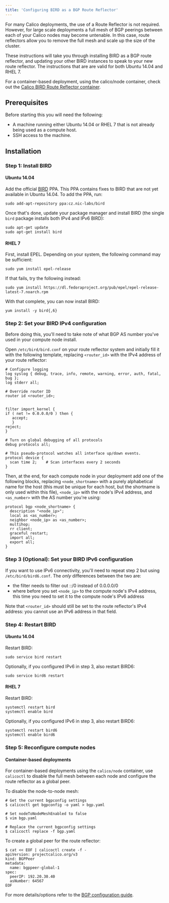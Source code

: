 ```yaml
---
title: 'Configuring BIRD as a BGP Route Reflector'
---
```


For many Calico deployments, the use of a Route Reflector is not required. 
However, for large scale deployments a full mesh of BGP peerings between each
of your Calico nodes may become untenable.  In this case, route reflectors
allow you to remove the full mesh and scale up the size of the cluster.

These instructions will take you through installing BIRD as a BGP route
reflector, and updating your other BIRD instances to speak to your new
route reflector.  The instructions that are are valid for both Ubuntu 14.04 and 
RHEL 7.  

For a container-based deployment, using the calico/node container, check 
out the [Calico BIRD Route Reflector container](calico-routereflector).

## Prerequisites

Before starting this you will need the following:

-   A machine running either Ubuntu 14.04 or RHEL 7 that is not already
    being used as a compute host.
-   SSH access to the machine.

## Installation

### Step 1: Install BIRD

#### Ubuntu 14.04

Add the official [BIRD](http://bird.network.cz/) PPA. This PPA contains
fixes to BIRD that are not yet available in Ubuntu 14.04. To add the
PPA, run:

    sudo add-apt-repository ppa:cz.nic-labs/bird

Once that's done, update your package manager and install BIRD (the
single `bird` package installs both IPv4 and IPv6 BIRD):

    sudo apt-get update
    sudo apt-get install bird

#### RHEL 7

First, install EPEL. Depending on your system, the following command may
be sufficient:

    sudo yum install epel-release

If that fails, try the following instead:

    sudo yum install https://dl.fedoraproject.org/pub/epel/epel-release-latest-7.noarch.rpm

With that complete, you can now install BIRD:

    yum install -y bird{,6}

### Step 2: Set your BIRD IPv4 configuration

Before doing this, you'll need to take note of what BGP AS number you've
used in your compute node install.

Open `/etc/bird/bird.conf` on your route reflector system and initially
fill it with the following template, replacing `<router_id>` with the
IPv4 address of your route reflector:

    # Configure logging
    log syslog { debug, trace, info, remote, warning, error, auth, fatal, bug };
    log stderr all;

    # Override router ID
    router id <router_id>;


    filter import_kernel {
    if ( net != 0.0.0.0/0 ) then {
       accept;
       }
    reject;
    }

    # Turn on global debugging of all protocols
    debug protocols all;

    # This pseudo-protocol watches all interface up/down events.
    protocol device {
      scan time 2;    # Scan interfaces every 2 seconds
    }

Then, at the end, for each compute node in your deployment add one of
the following blocks, replacing `<node_shortname>` with a purely
alphabetical name for the host (this must be unique for each host, but
the shortname is only used within this file), `<node_ip>` with the
node's IPv4 address, and `<as_number>` with the AS number you're using:

    protocol bgp <node_shortname> {
      description "<node_ip>";
      local as <as_number>;
      neighbor <node_ip> as <as_number>;
      multihop;
      rr client;
      graceful restart;
      import all;
      export all;
    }

### Step 3 (Optional): Set your BIRD IPv6 configuration

If you want to use IPv6 connectivity, you'll need to repeat step 2 but
using `/etc/bird/bird6.conf`. The *only* differences between the two
are:

-   the filter needs to filter out ::/0 instead of 0.0.0.0/0
-   where before you set `<node_ip>` to the compute node's IPv4 address,
    this time you need to set it to the compute node's IPv6 address

Note that `<router_id>` should still be set to the route reflector's
IPv4 address: you cannot use an IPv6 address in that field.

### Step 4: Restart BIRD

#### Ubuntu 14.04

Restart BIRD:

    sudo service bird restart

Optionally, if you configured IPv6 in step 3, also restart BIRD6:

    sudo service bird6 restart

#### RHEL 7

Restart BIRD:

    systemctl restart bird
    systemctl enable bird

Optionally, if you configured IPv6 in step 3, also restart BIRD6:

    systemctl restart bird6
    systemctl enable bird6

### Step 5: Reconfigure compute nodes 


#### Container-based deployments

For container-based deployments using the `calico/node` container, use 
`calicoctl` to disable the full mesh between each node and configure the
route reflector as a global peer.

To disable the node-to-node mesh:

```
# Get the current bgpconfig settings
$ calicoctl get bgpconfig -o yaml > bgp.yaml

# Set nodeToNodeMeshEnabled to false
$ vim bgp.yaml

# Replace the current bgpconfig settings
$ calicoctl replace -f bgp.yaml
```

To create a global peer for the route reflector:

```
$ cat << EOF | calicoctl create -f -
apiVersion: projectcalico.org/v3
kind: BGPPeer
metadata:
  name: bgppeer-global-1
spec:
  peerIP: 192.20.30.40
  asNumber: 64567
EOF
```

For more details/options refer to the [BGP configuration guide]({{site.baseurl}}/{{page.version}}/usage/configuration/bgp).
